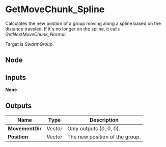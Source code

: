 # GetMoveChunk_Spline
Calculates the new postion of a group moving along a spline based on the distance
traveled. If it's no longer on the spline, it calls *GetNextMoveChunk_Normal*.  

Target is *SwarmGroup*.  

## Node

## Inputs
**None**

## Outputs
|Name           |Type       |Description                    |
|---------------|-----------|-------------------------------|
|**MovementDir**|*Vector*   |Only outputs (0, 0, 0).        |
|**Position**   |*Vector*   |The new position of the group. |